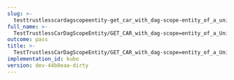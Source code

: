```yaml
---
slug: >-
  testtrustlesscardagscopeentity-get_car_with_dag-scope-entity_of_a_unixfs_directory_(format-car)
full_name: >-
  TestTrustlessCarDagScopeEntity/GET_CAR_with_dag-scope=entity_of_a_UnixFS_directory_(format=car)
outcome: pass
title: >-
  TestTrustlessCarDagScopeEntity/GET_CAR_with_dag-scope=entity_of_a_UnixFS_directory_(format=car)
implementation_id: kubo
version: dev-44b0eaa-dirty
---
```


